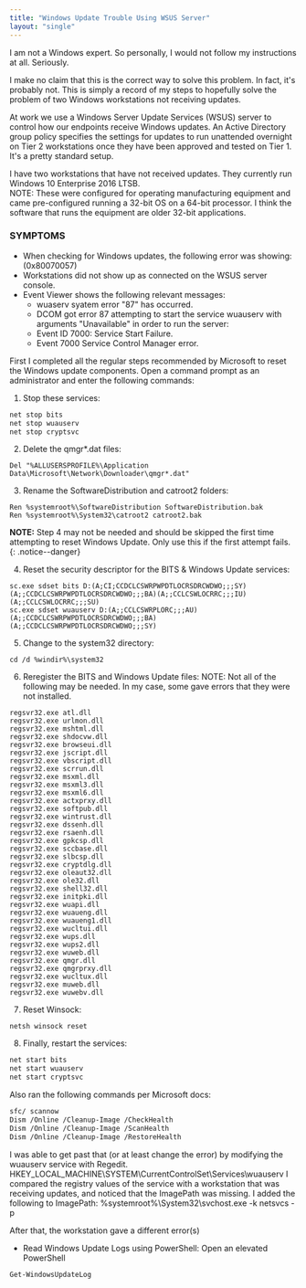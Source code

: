 ```yaml
---
title: "Windows Update Trouble Using WSUS Server"
layout: "single"
---
```


I am not a Windows expert.  So personally, I would not follow my instructions at all.  Seriously.

I make no claim that this is the correct way to solve this problem.  In fact, it's probably not.  This is simply a record of my steps to hopefully solve the problem of two Windows workstations not receiving updates.

At work we use a Windows Server Update Services (WSUS) server to control how our endpoints receive Windows updates.  An Active Directory group policy specifies the settings for updates to run unattended overnight on Tier 2 workstations once they have been approved and tested on Tier 1.  It's a pretty standard setup.

I have two workstations that have not received updates.  They currently run Windows 10 Enterprise 2016 LTSB.  
NOTE: These were configured for operating manufacturing equipment and came pre-configured running a 32-bit OS on a 64-bit processor.  I think the software that runs the equipment are older 32-bit applications.  

### SYMPTOMS
* When checking for Windows updates, the following error was showing: (0x80070057)
* Workstations did not show up as connected on the WSUS server console.
* Event Viewer shows the following relevant messages:
    - wuaserv syatem error "87" has occurred.
    - DCOM got error 87 attempting to start the service wuauserv with arguments "Unavailable" in order to run the server:
    - Event ID 7000: Service Start Failure.
    - Event 7000 Service Control Manager error.

First I completed all the regular steps recommended by Microsoft to reset the Windows update components.
Open a command prompt as an administrator and enter the following commands:
1. Stop these services:
````sh
net stop bits
net stop wuauserv
net stop cryptsvc
````

2. Delete the qmgr*.dat files:
````console
Del "%ALLUSERSPROFILE%\Application Data\Microsoft\Network\Downloader\qmgr*.dat"
````

3. Rename the SoftwareDistribution and catroot2 folders:
````console
Ren %systemroot%\SoftwareDistribution SoftwareDistribution.bak
Ren %systemroot%\System32\catroot2 catroot2.bak
````

  **NOTE:** Step 4 may not be needed and should be skipped the first time attempting to reset Windows Update. Only use this if the first attempt fails.
  {: .notice--danger}  

4. Reset the security descriptor for the BITS & Windows Update services:
````plaintext
sc.exe sdset bits D:(A;CI;CCDCLCSWRPWPDTLOCRSDRCWDWO;;;SY)(A;;CCDCLCSWRPWPDTLOCRSDRCWDWO;;;BA)(A;;CCLCSWLOCRRC;;;IU)(A;;CCLCSWLOCRRC;;;SU)
sc.exe sdset wuauserv D:(A;;CCLCSWRPLORC;;;AU)(A;;CCDCLCSWRPWPDTLOCRSDRCWDWO;;;BA)(A;;CCDCLCSWRPWPDTLOCRSDRCWDWO;;;SY)
````

5. Change to the system32 directory:
````console
cd /d %windir%\system32
````

6. Reregister the BITS and Windows Update files:
NOTE: Not all of the following may be needed.  In my case, some gave errors that they were not installed.
````console
regsvr32.exe atl.dll
regsvr32.exe urlmon.dll
regsvr32.exe mshtml.dll
regsvr32.exe shdocvw.dll
regsvr32.exe browseui.dll
regsvr32.exe jscript.dll
regsvr32.exe vbscript.dll
regsvr32.exe scrrun.dll
regsvr32.exe msxml.dll
regsvr32.exe msxml3.dll
regsvr32.exe msxml6.dll
regsvr32.exe actxprxy.dll
regsvr32.exe softpub.dll
regsvr32.exe wintrust.dll
regsvr32.exe dssenh.dll
regsvr32.exe rsaenh.dll
regsvr32.exe gpkcsp.dll
regsvr32.exe sccbase.dll
regsvr32.exe slbcsp.dll
regsvr32.exe cryptdlg.dll
regsvr32.exe oleaut32.dll
regsvr32.exe ole32.dll
regsvr32.exe shell32.dll
regsvr32.exe initpki.dll
regsvr32.exe wuapi.dll
regsvr32.exe wuaueng.dll
regsvr32.exe wuaueng1.dll
regsvr32.exe wucltui.dll
regsvr32.exe wups.dll
regsvr32.exe wups2.dll
regsvr32.exe wuweb.dll
regsvr32.exe qmgr.dll
regsvr32.exe qmgrprxy.dll
regsvr32.exe wucltux.dll
regsvr32.exe muweb.dll
regsvr32.exe wuwebv.dll
````

7. Reset Winsock:
````console
netsh winsock reset
````

8. Finally, restart the services:
````sh
net start bits
net start wuauserv
net start cryptsvc
````

Also ran the following commands per Microsoft docs:
````sh
sfc/ scannow
Dism /Online /Cleanup-Image /CheckHealth
Dism /Online /Cleanup-Image /ScanHealth
Dism /Online /Cleanup-Image /RestoreHealth
````


I was able to get past that (or at least change the error) by modifying the wuauserv service with Regedit.
HKEY_LOCAL_MACHINE\SYSTEM\CurrentControlSet\Services\wuauserv
I compared the registry values of the service with a workstation that was receiving updates, and noticed that the ImagePath was missing.
I added the following to ImagePath: %systemroot%\System32\svchost.exe -k netsvcs -p

After that, the workstation gave a different error(s)




* Read Windows Update Logs using PowerShell:
Open an elevated PowerShell
````powershell
Get-WindowsUpdateLog
````
